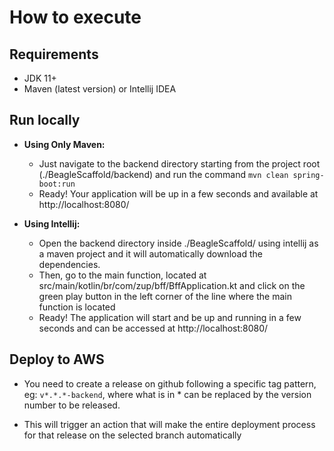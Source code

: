 # How to execute

## Requirements

- JDK 11+
- Maven (latest version) or Intellij IDEA

## Run locally

- **Using Only Maven:**
  - Just navigate to the backend directory starting from the project root (./BeagleScaffold/backend) and run the command `mvn clean spring-boot:run`
  - Ready! Your application will be up in a few seconds and available at http://localhost:8080/
  
- **Using Intellij:**
  - Open the backend directory inside ./BeagleScaffold/ using intellij as a maven project and it will automatically download the dependencies.
  - Then, go to the main function, located at src/main/kotlin/br/com/zup/bff/BffApplication.kt and click on the green play button in the left corner of the line where the main function is located
  - Ready! The application will start and be up and running in a few seconds and can be accessed at http://localhost:8080/
   
## Deploy to AWS
 
- You need to create a release on github following a specific tag pattern, eg: `v*.*.*-backend`, where what is in * can be replaced by the version number to be released.

- This will trigger an action that will make the entire deployment process for that release on the selected branch automatically
